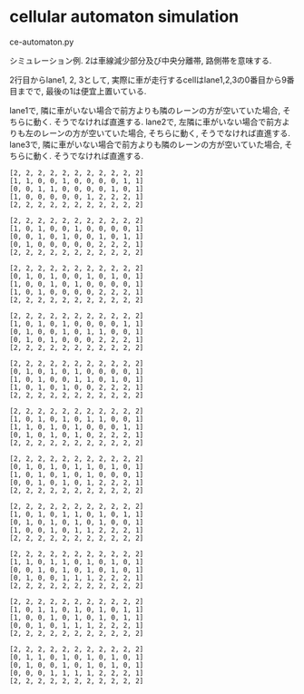 

# cellular automaton simulation 

ce-automaton.py

シミュレーション例. 2は車線減少部分及び中央分離帯, 路側帯を意味する.


2行目からlane1, 2, 3として, 実際に車が走行するcellはlane1,2,3の0番目から9番目までで, 最後の1は便宜上置いている.

lane1で, 隣に車がいない場合で前方よりも隣のレーンの方が空いていた場合, そちらに動く. そうでなければ直進する.
lane2で, 左隣に車がいない場合で前方よりも左のレーンの方が空いていた場合, そちらに動く, そうでなければ直進する.
lane3で, 隣に車がいない場合で前方よりも隣のレーンの方が空いていた場合, そちらに動く. そうでなければ直進する.



```
[2, 2, 2, 2, 2, 2, 2, 2, 2, 2, 2]
[1, 1, 0, 0, 1, 0, 0, 0, 0, 1, 1]
[0, 0, 1, 1, 0, 0, 0, 0, 1, 0, 1]
[1, 0, 0, 0, 0, 0, 1, 2, 2, 2, 1]
[2, 2, 2, 2, 2, 2, 2, 2, 2, 2, 2]

[2, 2, 2, 2, 2, 2, 2, 2, 2, 2, 2]
[1, 0, 1, 0, 0, 1, 0, 0, 0, 0, 1]
[0, 0, 1, 0, 1, 0, 0, 1, 0, 1, 1]
[0, 1, 0, 0, 0, 0, 0, 2, 2, 2, 1]
[2, 2, 2, 2, 2, 2, 2, 2, 2, 2, 2]

[2, 2, 2, 2, 2, 2, 2, 2, 2, 2, 2]
[0, 1, 0, 1, 0, 0, 1, 0, 1, 0, 1]
[1, 0, 0, 1, 0, 1, 0, 0, 0, 0, 1]
[1, 0, 1, 0, 0, 0, 0, 2, 2, 2, 1]
[2, 2, 2, 2, 2, 2, 2, 2, 2, 2, 2]

[2, 2, 2, 2, 2, 2, 2, 2, 2, 2, 2]
[1, 0, 1, 0, 1, 0, 0, 0, 0, 1, 1]
[0, 1, 0, 0, 1, 0, 1, 1, 0, 0, 1]
[0, 1, 0, 1, 0, 0, 0, 2, 2, 2, 1]
[2, 2, 2, 2, 2, 2, 2, 2, 2, 2, 2]

[2, 2, 2, 2, 2, 2, 2, 2, 2, 2, 2]
[0, 1, 0, 1, 0, 1, 0, 0, 0, 0, 1]
[1, 0, 1, 0, 0, 1, 1, 0, 1, 0, 1]
[1, 0, 1, 0, 1, 0, 0, 2, 2, 2, 1]
[2, 2, 2, 2, 2, 2, 2, 2, 2, 2, 2]

[2, 2, 2, 2, 2, 2, 2, 2, 2, 2, 2]
[1, 0, 1, 0, 1, 0, 1, 1, 0, 0, 1]
[1, 1, 0, 1, 0, 1, 0, 0, 0, 1, 1]
[0, 1, 0, 1, 0, 1, 0, 2, 2, 2, 1]
[2, 2, 2, 2, 2, 2, 2, 2, 2, 2, 2]

[2, 2, 2, 2, 2, 2, 2, 2, 2, 2, 2]
[0, 1, 0, 1, 0, 1, 1, 0, 1, 0, 1]
[1, 0, 1, 0, 1, 0, 1, 0, 0, 0, 1]
[0, 0, 1, 0, 1, 0, 1, 2, 2, 2, 1]
[2, 2, 2, 2, 2, 2, 2, 2, 2, 2, 2]

[2, 2, 2, 2, 2, 2, 2, 2, 2, 2, 2]
[1, 0, 1, 0, 1, 1, 0, 1, 0, 1, 1]
[0, 1, 0, 1, 0, 1, 0, 1, 0, 0, 1]
[1, 0, 0, 1, 0, 1, 1, 2, 2, 2, 1]
[2, 2, 2, 2, 2, 2, 2, 2, 2, 2, 2]

[2, 2, 2, 2, 2, 2, 2, 2, 2, 2, 2]
[1, 1, 0, 1, 1, 0, 1, 0, 1, 0, 1]
[0, 0, 1, 0, 1, 0, 1, 0, 1, 0, 1]
[0, 1, 0, 0, 1, 1, 1, 2, 2, 2, 1]
[2, 2, 2, 2, 2, 2, 2, 2, 2, 2, 2]

[2, 2, 2, 2, 2, 2, 2, 2, 2, 2, 2]
[1, 0, 1, 1, 0, 1, 0, 1, 0, 1, 1]
[1, 0, 0, 1, 0, 1, 0, 1, 0, 1, 1]
[0, 0, 1, 0, 1, 1, 1, 2, 2, 2, 1]
[2, 2, 2, 2, 2, 2, 2, 2, 2, 2, 2]

[2, 2, 2, 2, 2, 2, 2, 2, 2, 2, 2]
[0, 1, 1, 0, 1, 0, 1, 0, 1, 0, 1]
[0, 1, 0, 0, 1, 0, 1, 0, 1, 0, 1]
[0, 0, 0, 1, 1, 1, 1, 2, 2, 2, 1]
[2, 2, 2, 2, 2, 2, 2, 2, 2, 2, 2]

```